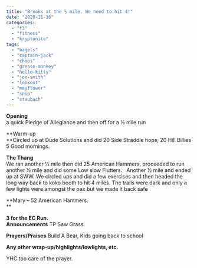 ```yaml
---
title: "Breaks at the ½ mile. We need to hit 4!"
date: "2020-11-16"
categories: 
  - "f3"
  - "fitness"
  - "kryptonite"
tags: 
  - "bagels"
  - "captain-jack"
  - "chops"
  - "grease-monkey"
  - "hello-kitty"
  - "joe-smith"
  - "lookout"
  - "mayflower"
  - "snip"
  - "staubach"
---
```


**Opening**  
a quick Pledge of Allegiance and then off for a ½ mile run

**Warm-up  
**Circled up at Dude Solutions and did 20 Side Straddle hops, 20 Hill Billies 5 Good mornings.    

**The Thang**  
We ran another ½ mile then did 25 American Hammers, proceeded to run another ½ mile and did some Low slow Flutters.   Another ½ mile and ended up at SWW. We circled ups and did a few exercises and then headed the long way back to koko booth to hit 4 miles. The trails were dark and only a few lights were amongst the pax but we made it back safe    

**Mary – 52 American Hammers.  
**

**3 for the EC Run.**   
**Announcements** TP Saw Grass.  

**Prayers/Praises** Build A Bear, Kids going back to school

**Any other wrap-up/highlights/lowlights, etc.**

YHC too care of the prayer.

